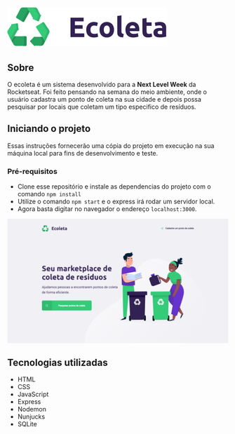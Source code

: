 # ![ecoleta logo](/public/assets/logo.svg)

## Sobre
O ecoleta é um sistema desenvolvido para a **Next Level Week** da Rocketseat.
Foi feito pensando na semana do meio ambiente, onde o usuário cadastra um ponto de coleta na sua cidade e depois possa pesquisar por locais que coletam um tipo especifico de resíduos.

## Iniciando o projeto

Essas instruções fornecerão uma cópia do projeto em execução na sua máquina local para fins de desenvolvimento e teste.

### Pré-requisitos
* Clone esse repositório e instale as dependencias do projeto com o comando ```npm install```
* Utilize o comando ```npm start``` e o express irá rodar um servidor local.
* Agora basta digitar no navegador o endereço ```localhost:3000```.

![homepage](/public/assets/homepage.png)

## Tecnologias utilizadas

* HTML
* CSS
* JavaScript
* Express
* Nodemon
* Nunjucks
* SQLite



